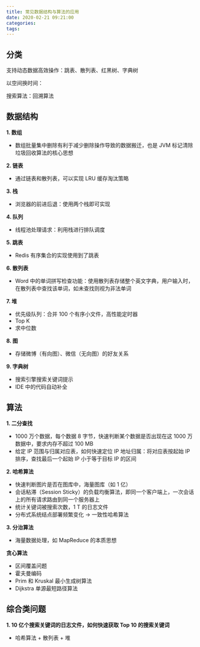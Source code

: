 ```yaml
---
title: 常见数据结构与算法的应用
date: 2020-02-21 09:21:00
categories: 
tags:
---
```

## 分类
支持动态数据高效操作：跳表、散列表、红黑树、字典树

以空间换时间：

搜索算法：回溯算法

## 数据结构
**1. 数组**  
- 数组批量集中删除有利于减少删除操作导致的数据搬迁，也是 JVM 标记清除垃圾回收算法的核心思想

**2. 链表**  
- 通过链表和散列表，可以实现 LRU 缓存淘汰策略

**3. 栈**  
- 浏览器的前进后退：使用两个栈即可实现

**4. 队列**  
- 线程池处理请求：利用栈进行排队调度

**5. 跳表**  
- Redis 有序集合的实现使用到了跳表

**6. 散列表**  
- Word 中的单词拼写检查功能：使用散列表存储整个英文字典，用户输入时，在散列表中查找该单词，如未查找则视为非法单词

**7. 堆**  
- 优先级队列：合并 100 个有序小文件，高性能定时器
- Top K
- 求中位数

**8. 图**  
- 存储微博（有向图）、微信（无向图）的好友关系

**9. 字典树**
- 搜索引擎搜索关键词提示
- IDE 中的代码自动补全

## 算法
**1. 二分查找**
- 1000 万个数据，每个数据 8 字节，快速判断某个数据是否出现在这 1000 万 数据中，要求内存不超过 100 MB
- 给定 IP 范围与归属对应表，如何快速定位 IP 地址归属：将对应表按起始 IP 排序，查找最后一个起始 IP 小于等于目标 IP 的区间

**2. 哈希算法**
- 快速判断图片是否在图库中，海量图库（如 1 亿）
- 会话粘滞（Session Sticky）的负载均衡算法，即同一个客户端上，一次会话上的所有请求路由到同一个服务器上
- 统计关键词被搜索次数，1 T 的日志文件
- 分布式系统结点部署频繁变化 -> 一致性哈希算法

**3. 分治算法**  
- 海量数据处理，如 MapReduce 的本质思想

**贪心算法**  
- 区间覆盖问题
- 霍夫曼编码
- Prim 和 Kruskal 最小生成树算法
- Dijkstra 单源最短路径算法

## 综合类问题
**1. 10 亿个搜索关键词的日志文件，如何快速获取 Top 10 的搜索关键词**  
- 哈希算法 + 散列表 + 堆
